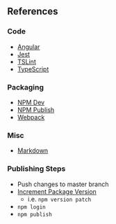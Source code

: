 ## References

### Code

  * [Angular](https://angular.io/docs)
  * [Jest](https://jestjs.io/docs/en/getting-started)
  * [TSLint](https://palantir.github.io/tslint/)
  * [TypeScript](https://www.typescriptlang.org/docs/home.html)

### Packaging

  * [NPM Dev](https://docs.npmjs.com/misc/developers)
  * [NPM Publish](https://docs.npmjs.com/getting-started/publishing-npm-packages)
  * [Webpack](https://webpack.js.org/guides/author-libraries/#authoring-a-library)

### Misc

  * [Markdown](https://guides.github.com/features/mastering-markdown/#what)

### Publishing Steps
  * Push changes to master branch
  * [Increment Package Version](https://docs.npmjs.com/cli/version)
    * i.e. `npm version patch`
  * `npm login`
  * `npm publish`